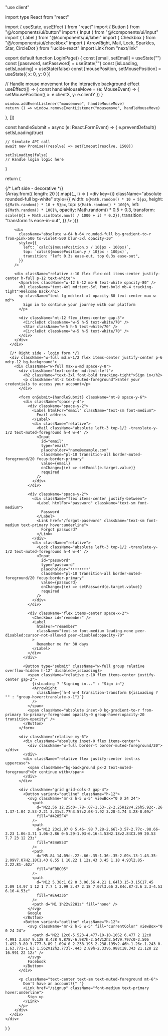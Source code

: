 "use client"

import type React from "react"

import { useState, useEffect } from "react"
import { Button } from "@/components/ui/button"
import { Input } from "@/components/ui/input"
import { Label } from "@/components/ui/label"
import { Checkbox } from "@/components/ui/checkbox"
import { ArrowRight, Mail, Lock, Sparkles, Star, CircleDot } from "lucide-react"
import Link from "next/link"

export default function LoginPage() {
  const [email, setEmail] = useState("")
  const [password, setPassword] = useState("")
  const [isLoading, setIsLoading] = useState(false)
  const [mousePosition, setMousePosition] = useState({ x: 0, y: 0 })

  // Handle mouse movement for the interactive background effect
  useEffect(() => {
    const handleMouseMove = (e: MouseEvent) => {
      setMousePosition({ x: e.clientX, y: e.clientY })
    }

    window.addEventListener("mousemove", handleMouseMove)
    return () => window.removeEventListener("mousemove", handleMouseMove)
  }, [])

  const handleSubmit = async (e: React.FormEvent) => {
    e.preventDefault()
    setIsLoading(true)

    // Simulate API call
    await new Promise((resolve) => setTimeout(resolve, 1500))

    setIsLoading(false)
    // Handle login logic here
  }

  return (
    <div className="min-h-screen w-full flex flex-col md:flex-row">
      {/* Left side - decorative */}
      <div className="w-full md:w-1/2 bg-gradient-to-br from-violet-600 via-indigo-700 to-purple-800 relative overflow-hidden">
        <div className="absolute inset-0 opacity-20">
          {Array.from({ length: 20 }).map((_, i) => (
            <div
              key={i}
              className="absolute rounded-full bg-white"
              style={{
                width: `${Math.random() * 10 + 5}px`,
                height: `${Math.random() * 10 + 5}px`,
                top: `${Math.random() * 100}%`,
                left: `${Math.random() * 100}%`,
                opacity: Math.random() * 0.5 + 0.3,
                transform: `scale(${1 + Math.sin(Date.now() / 1000 + i) * 0.2})`,
                transition: "transform 1s ease-in-out",
              }}
            />
          ))}
        </div>

        <div
          className="absolute w-64 h-64 rounded-full bg-gradient-to-r from-pink-500 to-violet-500 blur-3xl opacity-30"
          style={{
            left: `calc(${mousePosition.x / 10}px - 100px)`,
            top: `calc(${mousePosition.y / 10}px - 100px)`,
            transition: "left 0.3s ease-out, top 0.3s ease-out",
          }}
        />

        <div className="relative z-10 flex flex-col items-center justify-center h-full p-12 text-white">
          <Sparkles className="w-12 h-12 mb-6 text-white opacity-80" />
          <h1 className="text-4xl md:text-5xl font-bold mb-4 tracking-tight">Welcome Back</h1>
          <p className="text-lg md:text-xl opacity-80 text-center max-w-md">
            Sign in to continue your journey with our platform
          </p>

          <div className="mt-12 flex items-center gap-3">
            <CircleDot className="w-5 h-5 text-white/70" />
            <Star className="w-5 h-5 text-white/70" />
            <CircleDot className="w-5 h-5 text-white/70" />
          </div>
        </div>
      </div>

      {/* Right side - login form */}
      <div className="w-full md:w-1/2 flex items-center justify-center p-6 md:p-12 bg-background">
        <div className="w-full max-w-md space-y-8">
          <div className="text-center md:text-left">
            <h2 className="text-3xl font-bold tracking-tight">Sign in</h2>
            <p className="mt-2 text-muted-foreground">Enter your credentials to access your account</p>
          </div>

          <form onSubmit={handleSubmit} className="mt-8 space-y-6">
            <div className="space-y-4">
              <div className="space-y-2">
                <Label htmlFor="email" className="text-sm font-medium">
                  Email address
                </Label>
                <div className="relative">
                  <Mail className="absolute left-3 top-1/2 -translate-y-1/2 text-muted-foreground h-4 w-4" />
                  <Input
                    id="email"
                    type="email"
                    placeholder="name@example.com"
                    className="pl-10 transition-all border-muted-foreground/20 focus:border-primary"
                    value={email}
                    onChange={(e) => setEmail(e.target.value)}
                    required
                  />
                </div>
              </div>

              <div className="space-y-2">
                <div className="flex items-center justify-between">
                  <Label htmlFor="password" className="text-sm font-medium">
                    Password
                  </Label>
                  <Link href="/forgot-password" className="text-sm font-medium text-primary hover:underline">
                    Forgot password?
                  </Link>
                </div>
                <div className="relative">
                  <Lock className="absolute left-3 top-1/2 -translate-y-1/2 text-muted-foreground h-4 w-4" />
                  <Input
                    id="password"
                    type="password"
                    placeholder="••••••••"
                    className="pl-10 transition-all border-muted-foreground/20 focus:border-primary"
                    value={password}
                    onChange={(e) => setPassword(e.target.value)}
                    required
                  />
                </div>
              </div>

              <div className="flex items-center space-x-2">
                <Checkbox id="remember" />
                <Label
                  htmlFor="remember"
                  className="text-sm font-medium leading-none peer-disabled:cursor-not-allowed peer-disabled:opacity-70"
                >
                  Remember me for 30 days
                </Label>
              </div>
            </div>

            <Button type="submit" className="w-full group relative overflow-hidden h-12" disabled={isLoading}>
              <span className="relative z-10 flex items-center justify-center gap-2">
                {isLoading ? "Signing in..." : "Sign in"}
                <ArrowRight
                  className={`h-4 w-4 transition-transform ${isLoading ? "" : "group-hover:translate-x-1"}`}
                />
              </span>
              <span className="absolute inset-0 bg-gradient-to-r from-primary to-primary-foreground opacity-0 group-hover:opacity-20 transition-opacity" />
            </Button>
          </form>

          <div className="relative my-6">
            <div className="absolute inset-0 flex items-center">
              <div className="w-full border-t border-muted-foreground/20"></div>
            </div>
            <div className="relative flex justify-center text-xs uppercase">
              <span className="bg-background px-2 text-muted-foreground">Or continue with</span>
            </div>
          </div>

          <div className="grid grid-cols-2 gap-4">
            <Button variant="outline" className="h-12">
              <svg className="mr-2 h-5 w-5" viewBox="0 0 24 24">
                <path
                  d="M22.56 12.25c0-.78-.07-1.53-.2-2.25H12v4.26h5.92c-.26 1.37-1.04 2.53-2.21 3.31v2.77h3.57c2.08-1.92 3.28-4.74 3.28-8.09z"
                  fill="#4285F4"
                />
                <path
                  d="M12 23c2.97 0 5.46-.98 7.28-2.66l-3.57-2.77c-.98.66-2.23 1.06-3.71 1.06-2.86 0-5.29-1.93-6.16-4.53H2.18v2.84C3.99 20.53 7.7 23 12 23z"
                  fill="#34A853"
                />
                <path
                  d="M5.84 14.09c-.22-.66-.35-1.36-.35-2.09s.13-1.43.35-2.09V7.07H2.18C1.43 8.55 1 10.22 1 12s.43 3.45 1.18 4.93l2.85-2.22.81-.62z"
                  fill="#FBBC05"
                />
                <path
                  d="M12 5.38c1.62 0 3.06.56 4.21 1.64l3.15-3.15C17.45 2.09 14.97 1 12 1 7.7 1 3.99 3.47 2.18 7.07l3.66 2.84c.87-2.6 3.3-4.53 6.16-4.53z"
                  fill="#EA4335"
                />
                <path d="M1 1h22v22H1z" fill="none" />
              </svg>
              Google
            </Button>
            <Button variant="outline" className="h-12">
              <svg className="mr-2 h-5 w-5" fill="currentColor" viewBox="0 0 24 24">
                <path d="M22 12c0-5.523-4.477-10-10-10S2 6.477 2 12c0 4.991 3.657 9.128 8.438 9.878v-6.987h-2.54V12h2.54V9.797c0-2.506 1.492-3.89 3.777-3.89 1.094 0 2.238.195 2.238.195v2.46h-1.26c-1.243 0-1.63.771-1.63 1.562V12h2.773l-.443 2.89h-2.33v6.988C18.343 21.128 22 16.991 22 12z" />
              </svg>
              Facebook
            </Button>
          </div>

          <p className="text-center text-sm text-muted-foreground mt-6">
            Don't have an account?{" "}
            <Link href="/signup" className="font-medium text-primary hover:underline">
              Sign up
            </Link>
          </p>
        </div>
      </div>
    </div>
  )
}

